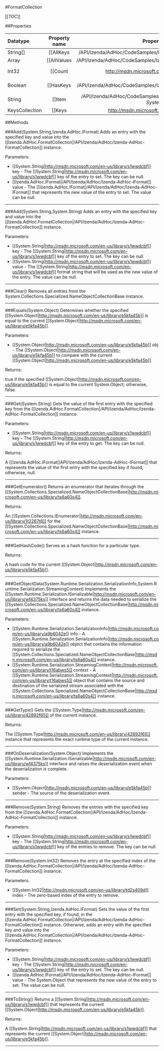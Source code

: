 #FormatCollection

[[_TOC_]]

##Properties

|Datatype|Property name|Property description|Default Value|
|:-------|:----------:|:-----------------:|:-----------:|
|String[]|[[AllKeys|/API/Izenda/AdHoc/CodeSamples/Izenda_AdHoc_FormatCollection_AllKeys]]|Gets a [[System.String|http://msdn.microsoft.com/en-us/library/s1wwdcbf]] array of all the keys for the collection.|[]|
|Array|[[AllValues|/API/Izenda/AdHoc/CodeSamples/Izenda_AdHoc_FormatCollection_AllValues]]|Gets an array of [[Izenda.AdHoc.IFormat|/API/Izenda/AdHoc/Izenda-AdHoc-IFormat]] objects that correspond to the values in the collection.|[]|
|Int32|[[Count|http://msdn.microsoft.com/en-us/library/25705c27]]|Gets the number of key/value pairs contained in the [[System.Collections.Specialized.NameObjectCollectionBase|http://msdn.microsoft.com/en-us/library/ts6a60s4]] instance.|0|
|Boolean|[[HasKeys|/API/Izenda/AdHoc/CodeSamples/Izenda_AdHoc_FormatCollection_HasKeys]]| Determines whether the collection contains entries whose keys are not null. |False|
|String|[[Item|/API/Izenda/AdHoc/CodeSamples/Izenda_AdHoc_FormatCollection_Item_-_System_String_-_]]| Gets or sets the element with the specified key. |null|
|KeysCollection|[[Keys|http://msdn.microsoft.com/en-us/library/s4tkstha]]|Gets a [[System.Collections.Specialized.KeysCollection|http://msdn.microsoft.com/en-us/library/w37hzh9w]] instance that contains all the keys in the [[System.Collections.Specialized.NameObjectCollectionBase|http://msdn.microsoft.com/en-us/library/ts6a60s4]] instance.|{}|


##Methods

###Add(System.String,Izenda.AdHoc.IFormat)
Adds an entry with the specified key and value into the [[Izenda.AdHoc.FormatCollection|/API/Izenda/AdHoc/Izenda-AdHoc-FormatCollection]] instance.

Parameters: 

* [[System.String|http://msdn.microsoft.com/en-us/library/s1wwdcbf]] key  - The [[System.String|http://msdn.microsoft.com/en-us/library/s1wwdcbf]] key of the entry to set. The key can be null.
* [[Izenda.AdHoc.IFormat|/API/Izenda/AdHoc/Izenda-AdHoc-IFormat]] value  - The [[Izenda.AdHoc.IFormat|/API/Izenda/AdHoc/Izenda-AdHoc-IFormat]] that represents the new value of the entry to set. The value can be null.






---


###Add(System.String,System.String)
Adds an entry with the specified key and value into the [[Izenda.AdHoc.FormatCollection|/API/Izenda/AdHoc/Izenda-AdHoc-FormatCollection]] instance.

Parameters: 

* [[System.String|http://msdn.microsoft.com/en-us/library/s1wwdcbf]] key  - The [[System.String|http://msdn.microsoft.com/en-us/library/s1wwdcbf]] key of the entry to set. The key can be null.
* [[System.String|http://msdn.microsoft.com/en-us/library/s1wwdcbf]] value  - The [[System.String|http://msdn.microsoft.com/en-us/library/s1wwdcbf]] format string that will be used as the new value of the entry. The value can be null.






---


###Clear()
 Removes all entries from the System.Collections.Specialized.NameObjectCollectionBase instance. 






---


###Equals(System.Object)
Determines whether the specified [[System.Object|http://msdn.microsoft.com/en-us/library/e5kfa45b]] is equal to the current [[System.Object|http://msdn.microsoft.com/en-us/library/e5kfa45b]].

Parameters: 

* [[System.Object|http://msdn.microsoft.com/en-us/library/e5kfa45b]] obj  - The [[System.Object|http://msdn.microsoft.com/en-us/library/e5kfa45b]] to compare with the current [[System.Object|http://msdn.microsoft.com/en-us/library/e5kfa45b]].





Returns:

true if the specified [[System.Object|http://msdn.microsoft.com/en-us/library/e5kfa45b]] is equal to the current System.Object; otherwise, false.


---


###Get(System.String)
Gets the value of the first entry with the specified key from the [[Izenda.AdHoc.FormatCollection|/API/Izenda/AdHoc/Izenda-AdHoc-FormatCollection]] instance.

Parameters: 

* [[System.String|http://msdn.microsoft.com/en-us/library/s1wwdcbf]] key  - The [[System.String|http://msdn.microsoft.com/en-us/library/s1wwdcbf]] key of the entry to get. The key can be null.





Returns:

A [[Izenda.AdHoc.IFormat|/API/Izenda/AdHoc/Izenda-AdHoc-IFormat]] that represents the value of the first entry with the specified key if found; otherwise, null.


---


###GetEnumerator()
Returns an enumerator that iterates through the [[System.Collections.Specialized.NameObjectCollectionBase|http://msdn.microsoft.com/en-us/library/ts6a60s4]].





Returns:

An [[System.Collections.IEnumerator|http://msdn.microsoft.com/en-us/library/1t2267t6]] for the [[System.Collections.Specialized.NameObjectCollectionBase|http://msdn.microsoft.com/en-us/library/ts6a60s4]] instance.


---


###GetHashCode()
 Serves as a hash function for a particular type.  





Returns:

A hash code for the current [[System.Object|http://msdn.microsoft.com/en-us/library/e5kfa45b]].


---


###GetObjectData(System.Runtime.Serialization.SerializationInfo,System.Runtime.Serialization.StreamingContext)
Implements the [[System.Runtime.Serialization.ISerializable|http://msdn.microsoft.com/en-us/library/wf4375ks]] interface and returns the data needed to serialize the [[System.Collections.Specialized.NameObjectCollectionBase|http://msdn.microsoft.com/en-us/library/ts6a60s4]] instance.

Parameters: 

* [[System.Runtime.Serialization.SerializationInfo|http://msdn.microsoft.com/en-us/library/a9b6042e]] info  - A [[System.Runtime.Serialization.SerializationInfo|http://msdn.microsoft.com/en-us/library/a9b6042e]] object that contains the information required to serialize the [[System.Collections.Specialized.NameObjectCollectionBase|http://msdn.microsoft.com/en-us/library/ts6a60s4]] instance.
* [[System.Runtime.Serialization.StreamingContext|http://msdn.microsoft.com/en-us/library/t16abws5]] context  - A [[System.Runtime.Serialization.StreamingContext|http://msdn.microsoft.com/en-us/library/t16abws5]] object that contains the source and destination of the serialized stream associated with the [[System.Collections.Specialized.NameObjectCollectionBase|http://msdn.microsoft.com/en-us/library/ts6a60s4]] instance.






---


###GetType()
Gets the [[System.Type|http://msdn.microsoft.com/en-us/library/42892f65]] of the current instance.





Returns:

The [[System.Type|http://msdn.microsoft.com/en-us/library/42892f65]] instance that represents the exact runtime type of the current instance.


---


###OnDeserialization(System.Object)
Implements the [[System.Runtime.Serialization.ISerializable|http://msdn.microsoft.com/en-us/library/wf4375ks]] interface and raises the deserialization event when the deserialization is complete.

Parameters: 

* [[System.Object|http://msdn.microsoft.com/en-us/library/e5kfa45b]] sender  -  The source of the deserialization event. 






---


###Remove(System.String)
Removes the entries with the specified key from the [[Izenda.AdHoc.FormatCollection|/API/Izenda/AdHoc/Izenda-AdHoc-FormatCollection]] instance.

Parameters: 

* [[System.String|http://msdn.microsoft.com/en-us/library/s1wwdcbf]] key  - The [[System.String|http://msdn.microsoft.com/en-us/library/s1wwdcbf]] key of the entries to remove. The key can be null.






---


###Remove(System.Int32)
Removes the entry at the specified index of the [[Izenda.AdHoc.FormatCollection|/API/Izenda/AdHoc/Izenda-AdHoc-FormatCollection]] instance.

Parameters: 

* [[System.Int32|http://msdn.microsoft.com/en-us/library/td2s409d]] index  - The zero-based index of the entry to remove.






---


###Set(System.String,Izenda.AdHoc.IFormat)
Sets the value of the first entry with the specified key, if found, in the [[Izenda.AdHoc.FormatCollection|/API/Izenda/AdHoc/Izenda-AdHoc-FormatCollection]] instance. Otherwise, adds an entry with the specified key and value into the [[Izenda.AdHoc.FormatCollection|/API/Izenda/AdHoc/Izenda-AdHoc-FormatCollection]] instance.

Parameters: 

* [[System.String|http://msdn.microsoft.com/en-us/library/s1wwdcbf]] key  - The [[System.String|http://msdn.microsoft.com/en-us/library/s1wwdcbf]] key of the entry to set. The key can be null.
* [[Izenda.AdHoc.IFormat|/API/Izenda/AdHoc/Izenda-AdHoc-IFormat]] value  - The System.Object that represents the new value of the entry to set. The value can be null.






---


###ToString()
Returns a [[System.String|http://msdn.microsoft.com/en-us/library/s1wwdcbf]] that represents the current [[System.Object|http://msdn.microsoft.com/en-us/library/e5kfa45b]].





Returns:

A [[System.String|http://msdn.microsoft.com/en-us/library/s1wwdcbf]] that represents the current [[System.Object|http://msdn.microsoft.com/en-us/library/e5kfa45b]].


---


